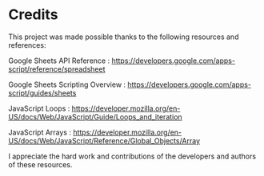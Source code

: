 # Credits
This project was made possible thanks to the following resources and references:

Google Sheets API Reference : https://developers.google.com/apps-script/reference/spreadsheet

Google Sheets Scripting Overview : https://developers.google.com/apps-script/guides/sheets

JavaScript Loops : https://developer.mozilla.org/en-US/docs/Web/JavaScript/Guide/Loops_and_iteration

JavaScript Arrays : https://developer.mozilla.org/en-US/docs/Web/JavaScript/Reference/Global_Objects/Array

I appreciate the hard work and contributions of the developers and authors of these resources.
